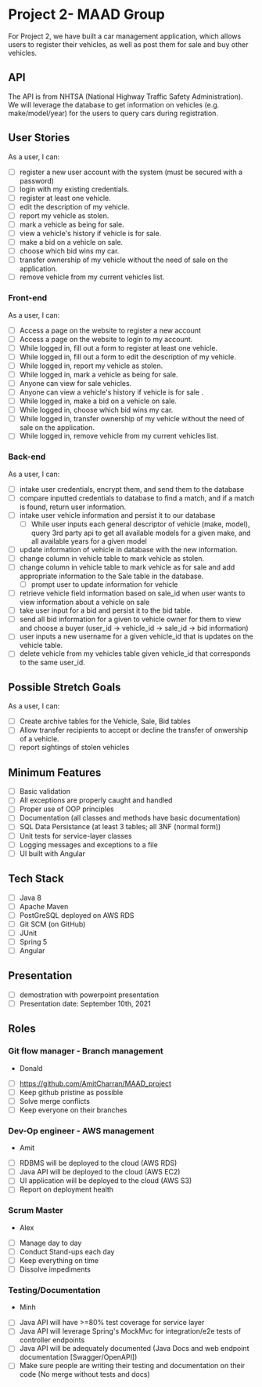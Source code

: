 # Project 2- MAAD Group
For Project 2, we have built a car management application, which allows users to register their vehicles, as well as post them for sale and buy other vehicles.
## API
The API is from NHTSA (National Highway Traffic Safety Administration). We will leverage the database to get information on vehicles (e.g. make/model/year) for the users to query cars during registration.
## User Stories
As a user, I can:
- [ ] register a new user account with the system (must be secured with a password)
- [ ] login with my existing credentials.
- [ ] register at least one vehicle.
- [ ] edit the description of my vehicle.
- [ ] report my vehicle as stolen.
- [ ] mark a vehicle as being for sale.
- [ ] view a vehicle's history if vehicle is for sale.
- [ ] make a bid on a vehicle on sale.
- [ ] choose which bid wins my car.
- [ ] transfer ownership of my vehicle without the need of sale on the application.
- [ ] remove vehicle from my current vehicles list.
### Front-end
As a user, I can:
- [ ] Access a page on the website to register a new account
- [ ] Access a page on the website to login to my account.
- [ ] While logged in, fill out a form to register at least one vehicle.
- [ ] While logged in, fill out a form to edit the description of my vehicle.
- [ ] While logged in, report my vehicle as stolen.
- [ ] While logged in, mark a vehicle as being for sale.
- [ ] Anyone can view for sale vehicles.
- [ ] Anyone can view a vehicle's history if vehicle is for sale .
- [ ] While logged in, make a bid on a vehicle on sale.
- [ ] While logged in, choose which bid wins my car.
- [ ] While logged in, transfer ownership of my vehicle without the need of sale on the application.
- [ ] While logged in, remove vehicle from my current vehicles list.
### Back-end
As a user, I can:
- [ ] intake user credentials, encrypt them, and send them to the database
- [ ] compare inputted credentials to database to find a match, and if a match is found, return user information.
- [ ] intake user vehicle information and persist it to our database
  - [ ] While user inputs each general descriptor of vehicle (make, model), query 3rd party api to get all available models for a given make, and all available years for a given model
- [ ] update information of vehicle in database with the new information.
- [ ] change column in vehicle table to mark vehicle as stolen.
- [ ] change column in vehicle table to mark vehicle as for sale and add appropriate information to the Sale table in the database.
  - [ ] prompt user to update information for vehicle
- [ ] retrieve vehicle field information based on sale_id when user wants to view information about a vehicle on sale
- [ ] take user input for a bid and persist it to the bid table.
- [ ] send all bid information for a given to vehicle owner for them to view and choose a buyer (user_id -> vehicle_id -> sale_id -> bid information)
- [ ] user inputs a new username for a given vehicle_id that is updates on the vehicle table.
- [ ] delete vehicle from my vehicles table given vehicle_id that corresponds to the same user_id.
## Possible Stretch Goals
As a user, I can:
- [ ] Create archive tables for the Vehicle, Sale, Bid tables
- [ ] Allow transfer recipients to accept or decline the transfer of onwership of a vehicle.
- [ ] report sightings of stolen vehicles
## Minimum Features
- [ ] Basic validation
- [ ] All exceptions are properly caught and handled
- [ ] Proper use of OOP principles
- [ ] Documentation (all classes and methods have basic documentation)
- [ ] SQL Data Persistance (at least 3 tables; all 3NF (normal form))
- [ ] Unit tests for service-layer classes
- [ ] Logging messages and exceptions to a file
- [ ] UI built with Angular
## Tech Stack
- [ ] Java 8
- [ ] Apache Maven
- [ ] PostGreSQL deployed on AWS RDS
- [ ] Git SCM (on GitHub)
- [ ] JUnit
- [ ] Spring 5
- [ ] Angular
## Presentation
- [ ] demostration with powerpoint presentation
- [ ] Presentation date: September 10th, 2021

## Roles
### Git flow manager - Branch management
- Donald
- [ ] https://github.com/AmitCharran/MAAD_project
- [ ] Keep github pristine as possible
- [ ] Solve merge conflicts
- [ ] Keep everyone on their branches
### Dev-Op engineer - AWS management
- Amit
- [ ] RDBMS will be deployed to the cloud (AWS RDS)
- [ ] Java API will be deployed to the cloud (AWS EC2)
- [ ] UI application will be deployed to the cloud (AWS S3)
- [ ] Report on deployment health
### Scrum Master
- Alex
- [ ] Manage day to day
- [ ] Conduct Stand-ups each day
- [ ] Keep everything on time
- [ ] Dissolve impediments
### Testing/Documentation
- Minh
- [ ] Java API will have >=80% test coverage for service layer
- [ ] Java API will leverage Spring's MockMvc for integration/e2e tests of controller endpoints
- [ ] Java API will be adequately documented (Java Docs and web endpoint documentation [Swagger/OpenAPI])
- [ ] Make sure people are writing their testing and documentation on their code (No merge without tests and docs)
